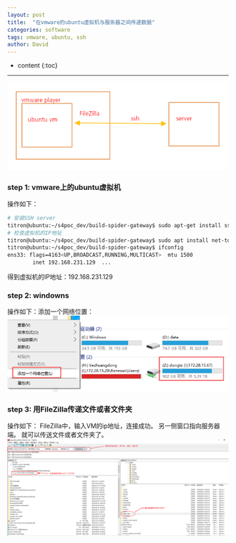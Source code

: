 ```yaml
---
layout: post
title:  "在vmware的ubuntu虚拟机与服务器之间传递数据"
categories: software
tags: vmware, ubuntu, ssh
author: David
---
```


* content
{:toc}

---

![系统框图](https://github.com/titron/titron.github.io/raw/master/img/2022-08-11-share_file_block.png)

### step 1: vmware上的ubuntu虚拟机
操作如下：
```bash
# 安装SSH server
titron@ubuntu:~/s4poc_dev/build-spider-gateway$ sudo apt-get install ssh openssh-server
# 检查虚拟机的IP地址
titron@ubuntu:~/s4poc_dev/build-spider-gateway$ sudo apt install net-tools
titron@ubuntu:~/s4poc_dev/build-spider-gateway$ ifconfig
ens33: flags=4163<UP,BROADCAST,RUNNING,MULTICAST>  mtu 1500
        inet 192.168.231.129  ...
```
得到虚拟机的IP地址：192.168.231.129

### step 2: windowns
操作如下：添加一个网络位置：
![添加网络位置](https://github.com/titron/titron.github.io/raw/master/img/2022-08-11-share_file_add_net_link.png)

### step 3: 用FileZilla传递文件或者文件夹
操作如下：
FileZilla中，输入VM的ip地址，连接成功。
另一侧窗口指向服务器端。
就可以传送文件或者文件夹了。
![用FileZilla传递文件或者文件夹](https://github.com/titron/titron.github.io/raw/master/img/2022-08-11-share_file_FileZilla_to_transfer.png)

